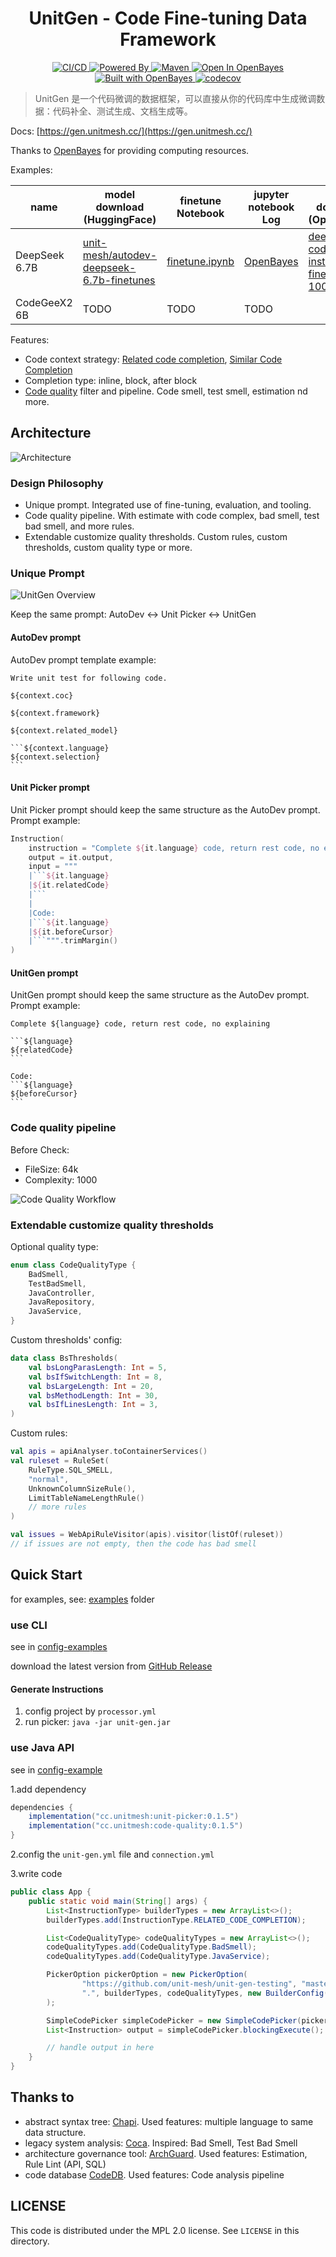 <h1 align="center">UnitGen - Code Fine-tuning Data Framework</h1>

<p align="center">
  <a href="https://github.com/unit-mesh/unit-gen/actions/workflows/build.yml">
    <img src="https://github.com/unit-mesh/unit-gen/actions/workflows/build.yml/badge.svg" alt="CI/CD" />
  </a>
  <a href="https://github.com/unit-mesh/chocolate-factory">
    <img src="https://img.shields.io/badge/powered_by-chocolate_factory-blue?logo=kotlin&logoColor=fff" alt="Powered By" />
  </a>
  <a href="https://central.sonatype.com/artifact/cc.unitmesh/unit-picker">
    <img src="https://img.shields.io/maven-central/v/cc.unitmesh/unit-picker"  alt="Maven"/>
  </a>
  <a href="https://openbayes.com/console/signup?r=phodal_uVxU">
    <img src="https://openbayes.com/img/badge-open-in-openbayes.svg" alt="Open In OpenBayes" />
  </a>
  <a href="https://openbayes.com/console/signup?r=phodal_uVxU">
    <img src="https://openbayes.com/img/badge-built-with-openbayes.svg" alt="Built with OpenBayes" />
  </a>
  <a href="https://codecov.io/gh/unit-mesh/unit-gen">
    <img src="https://codecov.io/gh/unit-mesh/unit-gen/branch/master/graph/badge.svg?token=nt22RX52DV" alt="codecov" />
  </a>
</p>

> UnitGen 是一个代码微调的数据框架，可以直接从你的代码库中生成微调数据：代码补全、测试生成、文档生成等。

Docs: [https://gen.unitmesh.cc/](https://gen.unitmesh.cc/)

Thanks to [OpenBayes](https://openbayes.com/console/signup?r=phodal_uVxU) for providing computing resources.

Examples:

| name          | model download (HuggingFace)                                                                                  | finetune Notebook                    | jupyter notebook Log                                                     | model download (OpenBayes)                                                                                           |
|---------------|---------------------------------------------------------------------------------------------------------------|--------------------------------------|--------------------------------------------------------------------------|----------------------------------------------------------------------------------------------------------------------|
| DeepSeek 6.7B | [unit-mesh/autodev-deepseek-6.7b-finetunes](https://huggingface.co/unit-mesh/autodev-deepseek-6.7b-finetunes) | [finetune.ipynb](finetunes/deepseek) | [OpenBayes](https://openbayes.com/console/phodal/containers/mzEofYrqrfc) | [deepseek-coder-6.7b-instruct-finetune-100steps](https://openbayes.com/console/phodal/models/XAyeQEC0h4Q/1/overview) |
| CodeGeeX2 6B  | TODO                                                                                                          | TODO                                 | TODO                                                                     |

Features:

- Code context
  strategy: [Related code completion](https://gen.unitmesh.cc/instruction/related-code-completion), [Similar Code Completion](https://gen.unitmesh.cc/instruction/similar-code-completion)
- Completion type: inline, block, after block
- [Code quality](https://gen.unitmesh.cc/quality) filter and pipeline. Code smell, test smell, estimation nd more.

## Architecture

![Architecture](docs/architecture.svg)

### Design Philosophy

- Unique prompt. Integrated use of fine-tuning, evaluation, and tooling.
- Code quality pipeline. With estimate with code complex, bad smell, test bad smell, and more rules.
- Extendable customize quality thresholds. Custom rules, custom thresholds, custom quality type or more.

### Unique Prompt

![UnitGen Overview](https://unitmesh.cc/uniteval/overview.png)

Keep the same prompt: AutoDev <-> Unit Picker <-> UnitGen

#### AutoDev prompt

AutoDev prompt template example:

    Write unit test for following code.
    
    ${context.coc}
    
    ${context.framework}
    
    ${context.related_model}
    
    ```${context.language}
    ${context.selection}
    ```

#### Unit Picker prompt

Unit Picker prompt should keep the same structure as the AutoDev prompt. Prompt example:

```kotlin
Instruction(
    instruction = "Complete ${it.language} code, return rest code, no explaining",
    output = it.output,
    input = """
    |```${it.language}
    |${it.relatedCode}
    |```
    |
    |Code:
    |```${it.language}
    |${it.beforeCursor}
    |```""".trimMargin()
)
```

#### UnitGen prompt

UnitGen prompt should keep the same structure as the AutoDev prompt. Prompt example:

    Complete ${language} code, return rest code, no explaining
    
    ```${language}
    ${relatedCode}
    ```
    
    Code:
    ```${language}
    ${beforeCursor}
    ```

### Code quality pipeline

Before Check:

- FileSize: 64k
- Complexity: 1000

![Code Quality Workflow](https://unitmesh.cc/uniteval/code-quality-workflow.png)

### Extendable customize quality thresholds

Optional quality type:

```kotlin
enum class CodeQualityType {
    BadSmell,
    TestBadSmell,
    JavaController,
    JavaRepository,
    JavaService,
}
```

Custom thresholds' config:

```kotlin
data class BsThresholds(
    val bsLongParasLength: Int = 5,
    val bsIfSwitchLength: Int = 8,
    val bsLargeLength: Int = 20,
    val bsMethodLength: Int = 30,
    val bsIfLinesLength: Int = 3,
)
```

Custom rules:

```kotlin
val apis = apiAnalyser.toContainerServices()
val ruleset = RuleSet(
    RuleType.SQL_SMELL,
    "normal",
    UnknownColumnSizeRule(),
    LimitTableNameLengthRule()
    // more rules
)

val issues = WebApiRuleVisitor(apis).visitor(listOf(ruleset))
// if issues are not empty, then the code has bad smell
```

## Quick Start

for examples, see: [examples](https://github.com/unit-mesh/unit-gen/tree/master/examples) folder

### use CLI

see in [config-examples](https://github.com/unit-mesh/unit-gen/tree/master/examples/config-examples/)

download the latest version from [GitHub Release](https://github.com/unit-mesh/unit-gen/releases)

#### Generate Instructions

1. config project by `processor.yml`
2. run picker: `java -jar unit-gen.jar`

### use Java API

see in [config-example](examples/project-example/)

1.add dependency

```groovy
dependencies {
    implementation("cc.unitmesh:unit-picker:0.1.5")
    implementation("cc.unitmesh:code-quality:0.1.5")
}
```

2.config the `unit-gen.yml` file and `connection.yml`

3.write code

```java
public class App {
    public static void main(String[] args) {
        List<InstructionType> builderTypes = new ArrayList<>();
        builderTypes.add(InstructionType.RELATED_CODE_COMPLETION);

        List<CodeQualityType> codeQualityTypes = new ArrayList<>();
        codeQualityTypes.add(CodeQualityType.BadSmell);
        codeQualityTypes.add(CodeQualityType.JavaService);

        PickerOption pickerOption = new PickerOption(
                "https://github.com/unit-mesh/unit-gen-testing", "master", "java",
                ".", builderTypes, codeQualityTypes, new BuilderConfig()
        );

        SimpleCodePicker simpleCodePicker = new SimpleCodePicker(pickerOption);
        List<Instruction> output = simpleCodePicker.blockingExecute();

        // handle output in here
    }
} 
```

## Thanks to

- abstract syntax tree: [Chapi](https://github.com/phodal/chapi). Used features: multiple language to same data
  structure.
- legacy system analysis: [Coca](https://github.com/phodal/coca). Inspired: Bad Smell, Test Bad Smell
- architecture governance tool: [ArchGuard](https://github.com/archguard/archguard).
  Used features: Estimation, Rule Lint (API, SQL)
- code database [CodeDB](https://github.com/archguard/codedb). Used features: Code analysis pipeline

## LICENSE

This code is distributed under the MPL 2.0 license. See `LICENSE` in this directory.
